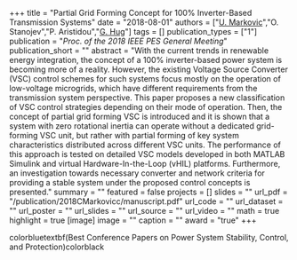 +++
title = "Partial Grid Forming Concept for 100% Inverter-Based Transmission Systems"
date = "2018-08-01"
authors = ["[U. Markovic](https://scholar.google.ch/citations?user=xCrtgNwAAAAJ)","O. Stanojev","P. Aristidou","[G. Hug](https://scholar.google.com/citations?hl=en&user=dBT_MOAAAAAJ)"]
tags = []
publication_types = ["1"]
publication = "_Proc. of the 2018 IEEE PES General Meeting_"
publication_short = ""
abstract = "With the current trends in renewable energy integration, the concept of a 100% inverter-based power system is becoming more of a reality. However, the existing Voltage Source Converter (VSC) control schemes for such systems focus mostly on the operation of low-voltage microgrids, which have different requirements from the transmission system perspective. This paper proposes a new classification of VSC control strategies depending on their mode of operation. Then, the concept of partial grid forming VSC is introduced and it is shown that a system with zero rotational inertia can operate without a dedicated grid-forming VSC unit, but rather with partial forming of key system characteristics distributed across different VSC units. The performance of this approach is tested on detailed VSC models developed in both MATLAB Simulink and virtual Hardware-In-the-Loop (vHIL) platforms. Furthermore, an investigation towards necessary converter and network criteria for providing a stable system under the proposed control concepts is presented."
summary = ""
featured = false
projects = []
slides = ""
url_pdf = "/publication/2018CMarkovicc/manuscript.pdf"
url_code = ""
url_dataset = ""
url_poster = ""
url_slides = ""
url_source = ""
url_video = ""
math = true
highlight = true
[image]
image = ""
caption = ""
award = "true"
+++

colorbluetextbf(Best Conference Papers on Power System Stability, Control, and Protection)colorblack
